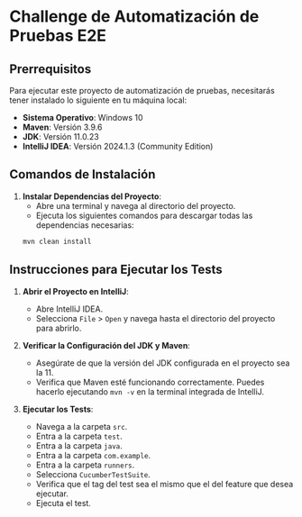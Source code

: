 #  Challenge de Automatización de Pruebas E2E

## Prerrequisitos

Para ejecutar este proyecto de automatización de pruebas, necesitarás tener instalado lo siguiente en tu máquina local:

- **Sistema Operativo**: Windows 10
- **Maven**: Versión 3.9.6
- **JDK**: Versión 11.0.23
- **IntelliJ IDEA**: Versión 2024.1.3 (Community Edition)

## Comandos de Instalación

1. **Instalar Dependencias del Proyecto**:
   - Abre una terminal y navega al directorio del proyecto.
   - Ejecuta los siguientes comandos para descargar todas las dependencias necesarias:
    ```sh
    mvn clean install
    ```

## Instrucciones para Ejecutar los Tests

1. **Abrir el Proyecto en IntelliJ**:
   - Abre IntelliJ IDEA.
   - Selecciona `File` > `Open` y navega hasta el directorio del proyecto para abrirlo.

2. **Verificar la Configuración del JDK y Maven**:
   - Asegúrate de que la versión del JDK configurada en el proyecto sea la 11.
   - Verifica que Maven esté funcionando correctamente. Puedes hacerlo ejecutando `mvn -v` en la terminal integrada de IntelliJ.

3. **Ejecutar los Tests**:
   - Navega a la carpeta `src`.
   - Entra a la carpeta `test`.
   - Entra a la carpeta `java`.
   - Entra a la carpeta `com.example`.
   - Entra a la carpeta `runners`.
   - Selecciona `CucumberTestSuite`.
   - Verifica que el tag del test sea el mismo que el del feature que desea ejecutar.
   - Ejecuta el test.